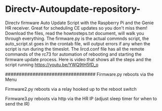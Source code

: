 # Directv-Autoupdate-repository-
Directv firmware Auto Update Script with the Raspberry Pi and the Genie HR receiver.  Great for scheduling CE updates so you don't miss them! Download the files, read the howtosteps.txt document, will walk you through everything.   The firmware.py is the actual commnds script, the auto_script.st goes in the crontab file, will output errors if any when the script is run during the timeslot. The lircd.conf file has all the remote commands of the rc73 for automation of rebooting and starting the firmware update process. Here is video that shows all the steps and the script running https://youtu.be/YWQ9tH5fD_o

#################################
Firmware.py reboots via the Menu

Firmware2.py reboots via a relay hooked up to the reboot switch

Firmware3.py reboots via http via the HR IP (adjust sleep timer for when to send the IR)
